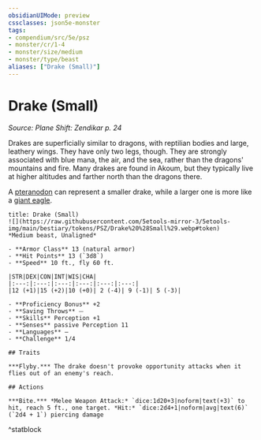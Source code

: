 ```yaml
---
obsidianUIMode: preview
cssclasses: json5e-monster
tags:
- compendium/src/5e/psz
- monster/cr/1-4
- monster/size/medium
- monster/type/beast
aliases: ["Drake (Small)"]
---
```

# Drake (Small)
*Source: Plane Shift: Zendikar p. 24*  

Drakes are superficially similar to dragons, with reptilian bodies and large, leathery wings. They have only two legs, though. They are strongly associated with blue mana, the air, and the sea, rather than the dragons' mountains and fire. Many drakes are found in Akoum, but they typically live at higher altitudes and farther north than the dragons there.

A [pteranodon](2-Mechanics/CLI/bestiary/beast/pteranodon.md) can represent a smaller drake, while a larger one is more like a [giant eagle](2-Mechanics/CLI/bestiary/beast/giant-eagle.md).

```ad-statblock
title: Drake (Small)
![](https://raw.githubusercontent.com/5etools-mirror-3/5etools-img/main/bestiary/tokens/PSZ/Drake%20%28Small%29.webp#token)
*Medium beast, Unaligned*

- **Armor Class** 13 (natural armor)
- **Hit Points** 13 (`3d8`)
- **Speed** 10 ft., fly 60 ft.

|STR|DEX|CON|INT|WIS|CHA|
|:---:|:---:|:---:|:---:|:---:|:---:|
|12 (+1)|15 (+2)|10 (+0)| 2 (-4)| 9 (-1)| 5 (-3)|

- **Proficiency Bonus** +2
- **Saving Throws** ⏤
- **Skills** Perception +1
- **Senses** passive Perception 11
- **Languages** —
- **Challenge** 1/4

## Traits

***Flyby.*** The drake doesn't provoke opportunity attacks when it flies out of an enemy's reach.

## Actions

***Bite.*** *Melee Weapon Attack:* `dice:1d20+3|noform|text(+3)` to hit, reach 5 ft., one target. *Hit:* `dice:2d4+1|noform|avg|text(6)` (`2d4 + 1`) piercing damage
```
^statblock